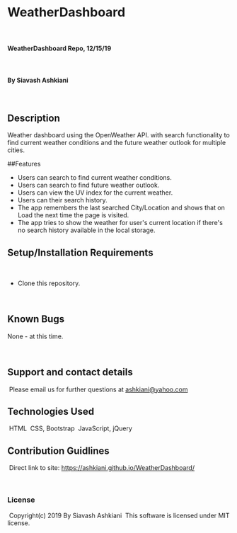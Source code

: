 # WeatherDashboard
​
#### WeatherDashboard Repo, 12/15/19
​
#### By Siavash Ashkiani
​
## Description
Weather dashboard using the OpenWeather API. with search functionality to find current weather conditions and the future weather outlook for multiple cities.

##Features
​
* Users can search to find current weather conditions.
* Users can search to find future weather outlook.
* Users can view the UV index for the current weather. 
* Users can their search history. 
* The app remembers the last searched City/Location and shows that on Load the next time the page is visited. 
* The app tries to show the weather for user's current location if there's no search history available in the local storage.
​
​
## Setup/Installation Requirements
​
* Clone this repository.

​
​
## Known Bugs

None - at this time​.

​
## Support and contact details
​
Please email us for further questions at ashkiani@yahoo.com
​
## Technologies Used
​
HTML
​
CSS, Bootstrap
​
JavaScript, jQuery
​
## Contribution Guidlines 
​
Direct link to site: https://ashkiani.github.io/WeatherDashboard/

​
### License
​
Copyright(c) 2019 By Siavash Ashkiani
​
This software is licensed under MIT license.